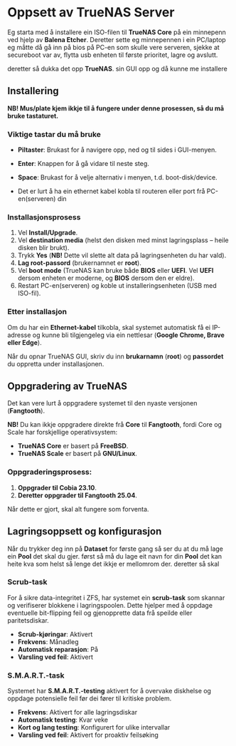 # Oppsett av TrueNAS Server

Eg starta med å installere ein ISO-filen til **TrueNAS Core** på ein minnepenn ved hjelp av **Balena Etcher**. Deretter sette eg minnepennen i ein PC/laptop 
eg måtte då gå inn på bios på PC-en som skulle vere serveren, sjekke at secureboot var av, flytta usb enheten til første prioritet, lagre og avslutt.

deretter så dukka det opp **TrueNAS**. sin GUI opp og då kunne me installere


## Installering

**NB! Mus/plate kjem ikkje til å fungere under denne prosessen, så du må bruke tastaturet.**

### Viktige tastar du må bruke
- **Piltaster**: Brukast for å navigere opp, ned og til sides i GUI-menyen.
- **Enter**: Knappen for å gå vidare til neste steg.
- **Space**: Brukast for å velje alternativ i menyen, t.d. boot-disk/device.
 
- Det er lurt å ha ein ethernet kabel kobla til routeren eller port frå PC-en(serveren) din

### Installasjonsprosess
1. Vel **Install/Upgrade**.
2. Vel **destination media** (helst den disken med minst lagringsplass – heile disken blir brukt).
3. Trykk **Yes** (**NB!** Dette vil slette alt data på lagringsenheten du har vald).
4. **Lag root-passord** (brukernamnet er **root**).
5. Vel **boot mode** (TrueNAS kan bruke både **BIOS** eller **UEFI**. Vel **UEFI** dersom enheten er moderne, og **BIOS** dersom den er eldre).
6. Restart PC-en(serveren) og koble ut installeringsenheten (USB med ISO-fil).

### Etter installasjon
Om du har ein **Ethernet-kabel** tilkobla, skal systemet automatisk få ei IP-adresse og kunne bli tilgjengeleg via ein nettlesar (**Google Chrome, Brave eller Edge**).

Når du opnar TrueNAS GUI, skriv du inn **brukarnamn** (**root**) og **passordet** du oppretta under installasjonen.

## Oppgradering av TrueNAS
Det kan vere lurt å oppgradere systemet til den nyaste versjonen (**Fangtooth**). 

**NB!** Du kan ikkje oppgradere direkte frå **Core** til **Fangtooth**, fordi Core og Scale har forskjellige operativsystem:
- **TrueNAS Core** er basert på **FreeBSD**.
- **TrueNAS Scale** er basert på **GNU/Linux**.

### Oppgraderingsprosess:
1. **Oppgrader til Cobia 23.10**.
2. **Deretter oppgrader til Fangtooth 25.04**.

Når dette er gjort, skal alt fungere som forventa.

## Lagringsoppsett og konfigurasjon
Når du trykker deg inn på **Dataset** for første gang så ser du at du må lage ein **Pool** det skal du gjer. først så må du lage eit navn for din **Pool** det kan heite kva som helst så lenge det ikkje er mellomrom der. deretter så skal 
 
### Scrub-task
For å sikre data-integritet i ZFS, har systemet ein **scrub-task** som skannar og verifiserer blokkene i lagringspoolen. Dette hjelper med å oppdage eventuelle bit-flipping feil og gjenopprette data frå speilde eller paritetsdiskar.

- **Scrub-kjøringar**: Aktivert
- **Frekvens**: Månadleg
- **Automatisk reparasjon**: På
- **Varsling ved feil**: Aktivert

### S.M.A.R.T.-task
Systemet har **S.M.A.R.T.-testing** aktivert for å overvake diskhelse og oppdage potensielle feil før dei fører til kritiske problem.

- **Frekvens**: Aktivert for alle lagringsdiskar
- **Automatisk testing**: Kvar veke 
- **Kort og lang testing**: Konfigurert for ulike intervallar
- **Varsling ved feil**: Aktivert for proaktiv feilsøking